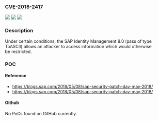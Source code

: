 ### [CVE-2018-2417](https://cve.mitre.org/cgi-bin/cvename.cgi?name=CVE-2018-2417)
![](https://img.shields.io/static/v1?label=Product&message=SAP%20Identity%20Management&color=blue)
![](https://img.shields.io/static/v1?label=Version&message=%3D%208.0%20&color=brighgreen)
![](https://img.shields.io/static/v1?label=Vulnerability&message=Information%20Disclosure&color=brighgreen)

### Description

Under certain conditions, the SAP Identity Management 8.0 (pass of type ToASCII) allows an attacker to access information which would otherwise be restricted.

### POC

#### Reference
- https://blogs.sap.com/2018/05/08/sap-security-patch-day-may-2018/
- https://blogs.sap.com/2018/05/08/sap-security-patch-day-may-2018/

#### Github
No PoCs found on GitHub currently.

